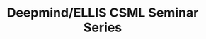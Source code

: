 ---
layout: dm_csml_seminar_home
title: Deepmind/ELLIS CSML Seminar Series
permalink: /dm_csml_seminar_home/
---